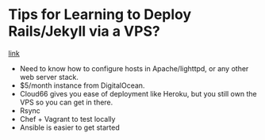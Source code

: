 # Tips for Learning to Deploy Rails/Jekyll via a VPS?
[link](http://www.reddit.com/r/ruby/comments/23dyry/tips_for_learning_to_deploy_railsjekyll_via_a_vps/)

- Need to know how to configure hosts in Apache/lighttpd, or any other web server stack.
- $5/month instance from DigitalOcean.
- Cloud66 gives you ease of deployment like Heroku, but you still own the VPS so you can get in there.
- Rsync
- Chef + Vagrant to test locally
- Ansible is easier to get started

